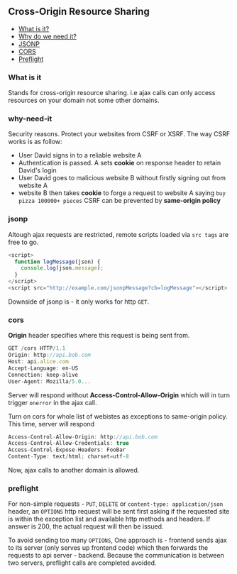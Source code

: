 ## Cross-Origin Resource Sharing

* [What is it?](#what-is-it)
* [Why do we need it?](#why-need-it)
* [JSONP](#jsonp)
* [CORS](#cors)
* [Preflight](#preflight)


### What is it
Stands for cross-origin resource sharing. i.e ajax calls can only access resources on your domain not some other domains.

### why-need-it
Security reasons. Protect your websites from CSRF or XSRF. The way CSRF works is as follow:
  * User David signs in to a reliable website A
  * Authentication is passed. A sets **cookie** on response header to retain David's login
  * User David goes to malicious website B without firstly signing out from website A
  * website B then takes **cookie** to forge a request to website A saying `buy pizza 100000+ pieces`
CSRF can be prevented by **same-origin policy**

### jsonp
Altough ajax requests are restricted, remote scripts loaded via `src tags` are free to go.
```js
<script>
  function logMessage(json) {
    console.log(json.message);
  }
</script>
<script src="http://example.com/jsonpMessage?cb=logMessage"></script>
```
Downside of jsonp is - it only works for http `GET`.

### cors
**Origin** header specifies where this request is being sent from.
```js
GET /cors HTTP/1.1
Origin: http://api.bob.com
Host: api.alice.com
Accept-Language: en-US
Connection: keep-alive
User-Agent: Mozilla/5.0...
```
Server will respond without **Access-Control-Allow-Origin** which will in turn trigger `onerror` in the ajax call.

Turn on cors for whole list of webistes as exceptions to same-origin policy. This time, server will respond
```js
Access-Control-Allow-Origin: http://api.bob.com
Access-Control-Allow-Credentials: true
Access-Control-Expose-Headers: FooBar
Content-Type: text/html; charset=utf-8
```
Now, ajax calls to another domain is allowed.

### preflight
For non-simple requests - `PUT`, `DELETE` or `content-type: application/json` header, an `OPTIONS` http request will be sent first asking if the requested site is within the exception list and available http methods and headers. If answer is 200, the actual request will then be issued.

To avoid sending too many `OPTIONS`, One approach is - frontend sends ajax to its server (only serves up frontend code) which then forwards the requests to api server - backend. Because the communication is between two servers, preflight calls are completed avoided.



